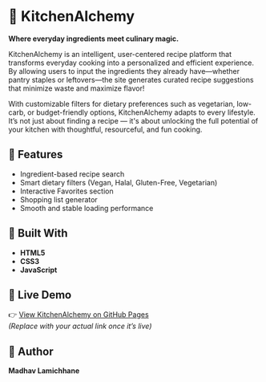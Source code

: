# 🍳 KitchenAlchemy

**Where everyday ingredients meet culinary magic.**

KitchenAlchemy is an intelligent, user-centered recipe platform that transforms everyday cooking into a personalized and efficient experience. By allowing users to input the ingredients they already have—whether pantry staples or leftovers—the site generates curated recipe suggestions that minimize waste and maximize flavor!

With customizable filters for dietary preferences such as vegetarian, low-carb, or budget-friendly options, KitchenAlchemy adapts to every lifestyle. It’s not just about finding a recipe — it's about unlocking the full potential of your kitchen with thoughtful, resourceful, and fun cooking.

## 🌟 Features
- Ingredient-based recipe search  
- Smart dietary filters (Vegan, Halal, Gluten-Free, Vegetarian)  
- Interactive Favorites section  
- Shopping list generator  
- Smooth and stable loading performance  

## 🧠 Built With
- **HTML5**  
- **CSS3**  
- **JavaScript**  

## 🚀 Live Demo
👉 [View KitchenAlchemy on GitHub Pages](https://mlamichhane1.github.io/KitchenAlchemy/)  
*(Replace with your actual link once it’s live)*

## 👤 Author
**Madhav Lamichhane**  
